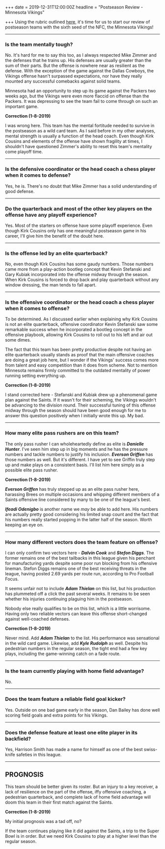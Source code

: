 +++
date = 2019-12-31T12:00:00Z
headline = "Postseason Review - Minnesota Vikings"

+++
Using the rubric outlined [here](https://owlpicks.com/posts/postseason-review-team-assessment-rubric/ "Rubric"), it's time for us to start our review of postseason teams with the sixth seed of the NFC, the Minnesota Vikings!

***

### Is the team mentally tough?

No. It's hard for me to say this too, as I always respected Mike Zimmer and the defenses that he trains up. His defenses are usually greater than the sum of their parts. But the offense is nowhere near as resilient as the defense. With the exception of the game against the Dallas Cowboys, the Vikings offense hasn't surpassed expectations, nor have they really mounted any successful comebacks against solid teams.

Minnesota had an opportunity to step up its game against the Packers two weeks ago, but the Vikings were even more flaccid on offense than the Packers. It was depressing to see the team fail to come through on such an important game.

**Correction (1-8-2019)**

I was wrong here. This team has the mental fortitude needed to survive in the postseason as a wild card team. As I said before in my other analyses, mental strength is usually a function of the head coach. Even though Kirk Cousins and elements of the offense have shown fragility at times, I shouldn't have questioned Zimmer's ability to reset this team's mentality come playoff time. 

***

### Is the defensive coordinator or the head coach a chess player when it comes to defense?

Yes, he is. There's no doubt that Mike Zimmer has a solid understanding of good defense.

***

### Do the quarterback and most of the other key players on the offense have any playoff experience?

Yes. Most of the starters on offense have some playoff experience. Even though Kirk Cousins only has one meaningful postseason game in his career, I'll give him the benefit of the doubt here.

***

### Is the offense led by an elite quarterback?

No, even though Kirk Cousins has some gaudy numbers. Those numbers came more from a play-action bootleg concept that Kevin Stefanski and Gary Kubiak incorporated into the offense midway through the season. When Kirk Cousins is forced to drop back and play quarterback without any window dressing, the man tends to fall apart.

***

### Is the offensive coordinator or the head coach a chess player when it comes to offense?

To be determined. As I discussed earlier when explaining why Kirk Cousins is not an elite quarterback, offensive coordinator Kevin Stefanski saw some remarkable success when he incorporated a bootleg concept in the offensive playbook, allowing Kirk Cousins to roll out to his left and air out some dimes.

The fact that this team has been pretty productive despite not having an elite quarterback usually stands as proof that the main offensive coaches are doing a great job here, but I wonder if the Vikings' success comes more from talent and easy competition than it does from scheme. Not to mention Minnesota remains firmly committed to the outdated mentality of power running setting everything up.

**Correction (1-8-2019)**

I stand corrected here - Stefanski and Kubiak drew up a phenomenal game plan against the Saints. If it wasn't for their scheming, the Vikings wouldn't be advancing to the division round. Their successful tuning of this offense midway through the season should have been good enough for me to answer this question positively when I initially wrote this up. My bad.

***

### How many elite pass rushers are on this team?

The only pass rusher I can wholeheartedly define as elite is **_Danielle Hunter_**. I've seen him step up in big moments and he has the pressure numbers and tackle numbers to justify his inclusion. **_Everson Griffen_** has those numbers as well. But it's different. I have yet to see Griffin truly step up and make plays on a consistent basis. I'll list him here simply as a possible elite pass rusher.

**Correction (1-8-2019)**

**_Everson Griffen_** has truly stepped up as an elite pass rusher here, harassing Brees on multiple occasions and whipping different members of a Saints offensive line considered by many to be one of the league's best.

**_Ifeadi Odenigbo_** is another name we _may_ be able to add here. His numbers are actually pretty good considering his limited snap count and the fact that his numbers really started popping in the latter half of the season. Worth keeping an eye on. 

***

### How many different vectors does the team feature on offense?

I can only confirm two vectors here - **_Dalvin Cook_** and **_Stefon Diggs_**. The former remains one of the best tailbacks in this league given his penchant for manufacturing yards despite some poor run blocking from his offensive lineman. Stefon Diggs remains one of the best receiving threats in the league, having posted 2.69 yards per route run, according to Pro Football Focus.

It seems unfair not to include **_Adam Thielan_** on this list, but his production has plummeted off a click the past several weeks. It remains to be seen whether his injuries continuing plaguing him in the postseason.

Nobody else really qualifies to be on this list, which is a little worrisome. Having only two reliable vectors can leave this offense short-changed against well-coached defenses.

**Correction (1-8-2019)**

Never mind. Add **_Adam Thielan_** to the list. His performance was sensational in the wild card game. Likewise, add **_Kyle Rudolph_** as well. Despite his pedestrian numbers in the regular season, the tight end had a few key plays, including the game-winning catch on a fade route.

***

### Is the team currently playing with home field advantage?

No.

***

### Does the team feature a reliable field goal kicker?

Yes. Outside on one bad game early in the season, Dan Bailey has done well scoring field goals and extra points for his Vikings.

***

### Does the defense feature at least one elite player in its backfield?

Yes, Harrison Smith has made a name for himself as one of the best swiss-knife safeties in this league.

***

## PROGNOSIS

This team should be better given its roster. But an injury to a key receiver, a lack of resilience on the part of the offense, iffy offensive coaching, a pedestrian quarterback, and complete lack of home field advantage will doom this team in their first match against the Saints.

**Correction (1-8-2019)**

My initial prognosis was a tad off, no?

If the team continues playing like it did against the Saints, a trip to the Super Bowl is in order. But we need Kirk Cousins to play at a higher level than the regular season. 